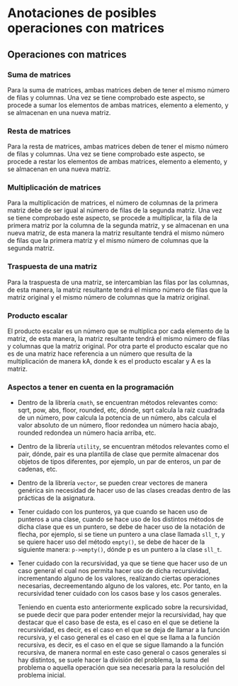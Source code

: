 # Anotaciones de posibles operaciones con matrices

## Operaciones con matrices

### Suma de matrices

Para la suma de matrices, ambas matrices deben de tener el mismo número de filas y columnas. Una vez se tiene comprobado
este aspecto, se procede a sumar los elementos de ambas matrices, elemento a elemento, y se almacenan en una nueva matriz.

### Resta de matrices

Para la resta de matrices, ambas matrices deben de tener el mismo número de filas y columnas. Una vez se tiene comprobado
este aspecto, se procede a restar los elementos de ambas matrices, elemento a elemento, y se almacenan en una nueva matriz.

### Multiplicación de matrices

Para la multiplicación de matrices, el número de columnas de la primera matriz debe de ser igual al número de filas de la
segunda matriz. Una vez se tiene comprobado este aspecto, se procede a multiplicar, la fila de la primera matriz por la 
columna de la segunda matriz, y se almacenan en una nueva matriz, de esta manera la matriz resultante tendrá el mismo número
de filas que la primera matriz y el mismo número de columnas que la segunda matriz.

### Traspuesta de una matriz

Para la traspuesta de una matriz, se intercambian las filas por las columnas, de esta manera, la matriz resultante tendrá
el mismo número de filas que la matriz original y el mismo número de columnas que la matriz original.

### Producto escalar

El producto escalar es un número que se multiplica por cada elemento de la matriz, de esta manera, la matriz resultante
tendrá el mismo número de filas y columnas que la matriz original. Por otra parte el producto escalar que no es de una matriz
hace referencia a un número que resulta de la multiplicación de manera kA, donde k es el producto escalar y A es la matriz.

### Aspectos a tener en cuenta en la programación

- Dentro de la librería `cmath`, se encuentran métodos relevantes como: sqrt, pow, abs, floor, rounded, etc, dónde, sqrt
  calcula la raíz cuadrada de un número, pow calcula la potencia de un número, abs calcula el valor absoluto de un número,
  floor redondea un número hacia abajo, rounded redondea un número hacia arriba, etc.

- Dentro de la librería `utility`, se encuentran métodos relevantes como el pair, dónde, pair es una plantilla de clase
  que permite almacenar dos objetos de tipos diferentes, por ejemplo, un par de enteros, un par de cadenas, etc.

- Dentro de la librería `vector`, se pueden crear vectores de manera genérica sin necesidad de hacer uso de las clases creadas
  dentro de las prácticas de la asignatura.

- Tener cuidado con los punteros, ya que cuando se hacen uso de punteros a una clase, cuando se hace uso de los distintos métodos
  de dicha clase que es un puntero, se debe de hacer uso de la notación de flecha, por ejemplo, si se tiene un puntero a una clase
  llamada `sll_t`, y se quiere hacer uso del método `empty()`, se debe de hacer de la siguiente manera: `p->empty()`, dónde p es
  un puntero a la clase `sll_t`.

- Tener cuidado con la recursividad, ya que se tiene que hacer uso de un caso general el cual nos permita hacer uso de dicha recursividad,
  incrementando alguno de los valores, realizando ciertas operaciones necesarias, decreementando alguno de los valores, etc. Por tanto, 
  en la recursividad tener cuidado con los casos base y los casos generales.

  Teniendo en cuenta esto anteriormente explicado sobre la recursividad, se puede decir que para poder entender mejor la recursividad,
  hay que destacar que el caso base de esta, es el caso en el que se detiene la recursividad, es decir, es el caso en el que se deja de
  llamar a la función recursiva, y el caso general es el caso en el que se llama a la función recursiva, es decir, es el caso en el que
  se sigue llamando a la función recursiva, de manera normal en este caso general o casos generales si hay distintos, se suele hacer la
  división del problema, la suma del problema o aquella operación que sea necesaria para la resolución del problema inicial.